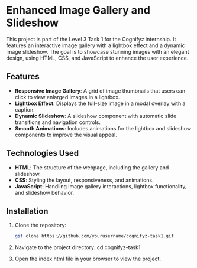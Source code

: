 # Enhanced Image Gallery and Slideshow

This project is part of the Level 3 Task 1 for the Cognifyz internship. It features an interactive image gallery with a lightbox effect and a dynamic image slideshow. The goal is to showcase stunning images with an elegant design, using HTML, CSS, and JavaScript to enhance the user experience.

## Features

- **Responsive Image Gallery**: A grid of image thumbnails that users can click to view enlarged images in a lightbox.
- **Lightbox Effect**: Displays the full-size image in a modal overlay with a caption.
- **Dynamic Slideshow**: A slideshow component with automatic slide transitions and navigation controls.
- **Smooth Animations**: Includes animations for the lightbox and slideshow components to improve the visual appeal.

## Technologies Used

- **HTML**: The structure of the webpage, including the gallery and slideshow.
- **CSS**: Styling the layout, responsiveness, and animations.
- **JavaScript**: Handling image gallery interactions, lightbox functionality, and slideshow behavior.

## Installation

1. Clone the repository:
   ```bash
   git clone https://github.com/yourusername/cognifyz-task1.git

2. Navigate to the project directory:
cd cognifyz-task1

3. Open the index.html file in your browser to view the project.

